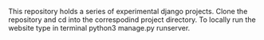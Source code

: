 This repository holds a series of experimental django projects. Clone the repository and cd into the correspodind project directory.
To locally run the website type in terminal python3 manage.py runserver.

